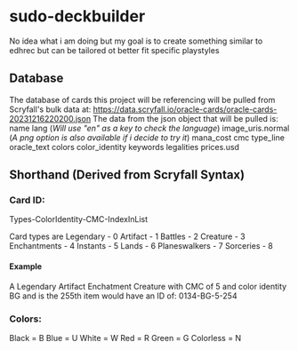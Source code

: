 # sudo-deckbuilder
 No idea what i am doing but my goal is to create something similar to edhrec but can be tailored ot better fit specific playstyles

## Database
The database of cards this project will be referencing will be pulled from Scryfall's bulk data at: https://data.scryfall.io/oracle-cards/oracle-cards-20231216220200.json
The data from the json object that will be pulled is:
name
lang (*Will use "en" as a key to check the language*)
image_uris.normal (*A png option is also available if i decide to try it*)
mana_cost
cmc
type_line
oracle_text
colors
color_identity
keywords
legalities
prices.usd

## Shorthand (Derived from Scryfall Syntax)
### Card ID:
Types-ColorIdentity-CMC-IndexInList

Card types are
Legendary - 0
Artifact - 1
Battles - 2
Creature - 3
Enchantments - 4
Instants - 5
Lands - 6
Planeswalkers - 7
Sorceries - 8

#### Example
A Legendary Artifact Enchatment Creature with CMC of 5 and color identity BG and is the 255th item would have an ID of:
0134-BG-5-254

### Colors:
Black = B
Blue = U
White = W
Red = R
Green = G
Colorless = N